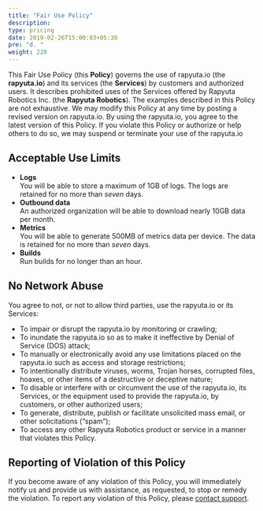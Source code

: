 ```yaml
---
title: "Fair Use Policy"
description:
type: pricing
date: 2019-02-26T15:00:03+05:30
pre: "d. "
weight: 220
---
```

This Fair Use Policy (this **Policy**) governs the use of rapyuta.io (the
**rapyuta.io**) and its services (the **Services**) by customers and authorized
users. It describes prohibited uses of the Services offered by
Rapyuta Robotics Inc. (the **Rapyuta Robotics**). The examples described
in this Policy are not exhaustive. We may modify this Policy at any time by
posting a revised version on rapyuta.io. By using the rapyuta.io, you agree to the
latest version of this Policy. If you violate this Policy or authorize or
help others to do so, we may suspend or terminate your use of the rapyuta.io

## Acceptable Use Limits

* **Logs**    
  You will be able to store a maximum of 1GB of logs. The logs are retained for no more than _seven_ days.
* **Outbound data**    
  An authorized organization will be able to download nearly 10GB data per month.
* **Metrics**    
  You will be able to generate 500MB of metrics data per device. The data is retained for no more than _seven_ days.
* **Builds**    
  Run builds for no longer than an hour.

## No Network Abuse

You agree to not, or not to allow third parties, use the rapyuta.io or its Services:

* To impair or disrupt the rapyuta.io by monitoring or crawling;
* To inundate the rapyuta.io so as to make it ineffective by Denial of Service (DOS) attack;
* To manually or electronically avoid any use limitations placed on the rapyuta.io such as access and storage restrictions;
* To intentionally distribute viruses, worms, Trojan horses, corrupted files, hoaxes, or other items of a destructive or deceptive nature;
* To disable or interfere with or circumvent the use of the rapyuta.io, its Services, or the equipment used to provide the rapyuta.io, by customers, or other authorized users;
* To generate, distribute, publish or facilitate unsolicited mass email, or other solicitations (“spam”);
* To access any other Rapyuta Robotics product or service in a manner that violates this Policy.

## Reporting of Violation of this Policy

If you become aware of any violation of this Policy, you will immediately
notify us and provide us with assistance, as requested, to stop or remedy
the violation. To report any violation of this Policy, please <a href="#" onclick="javascript:FreshWidget.show();">contact support</a>.